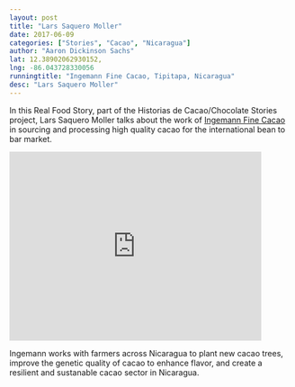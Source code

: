 ```yaml
---
layout: post
title: "Lars Saquero Moller"
date: 2017-06-09
categories: ["Stories", "Cacao", "Nicaragua"]
author: "Aaron Dickinson Sachs"
lat: 12.38902062930152, 
lng: -86.043728330056
runningtitle: "Ingemann Fine Cacao, Tipitapa, Nicaragua"
desc: "Lars Saquero Moller"
---
```


In this Real Food Story, part of the Historias de Cacao/Chocolate Stories project, Lars Saquero Moller talks about the work of [Ingemann Fine Cacao](https://ingemann.com.ni/) in sourcing and processing high quality cacao for the international bean to bar market.

<iframe src="https://archive.org/embed/lars_HCCS" width="448" height="336" frameborder="0" webkitallowfullscreen="true" mozallowfullscreen="true" allowfullscreen></iframe>
 
Ingemann works with farmers across Nicaragua to plant new cacao trees, improve the genetic quality of cacao to enhance flavor, and create a resilient and sustanable cacao sector in Nicaragua.
